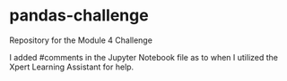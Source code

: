 # pandas-challenge
Repository for the Module 4 Challenge

I added #comments in the Jupyter Notebook file as to when I utilized the Xpert Learning Assistant for help.
